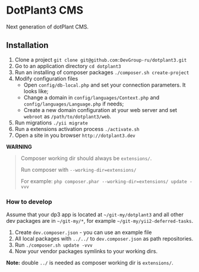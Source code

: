DotPlant3 CMS
=============

Next generation of dotPlant CMS.

Installation
------------

1. Clone a project `git clone git@github.com:DevGroup-ru/dotplant3.git`
2. Go to an application directory `cd dotplant3`
3. Run an installing of composer packages `./composer.sh create-project`
4. Modify configuration files
    * Open `config/db-local.php` and set your connection parameters. It looks like;
    * Change a domain in `config/languages/Context.php` and `config/languages/Language.php` if needs;
    * Create a new domain configuration at your web server and set `webroot` as `/path/to/dotplant3/web`.
5. Run migrations `./yii migrate`
6. Run a extensions activation process `./activate.sh`
7. Open a site in you browser `http://dotplant3.dev`


**WARNING**
> Composer working dir should always be `extensions/`.
>
> Run composer with `--working-dir=extensions/`
> 
> For example: `php composer.phar --working-dir=extensions/ update -vvv`


### How to develop

Assume that your dp3 app is located at `~/git-my/dotplant3` and all other dev packages are in `~/git-my/*`, for example `~/git-my/yii2-deferred-tasks`.

1. Create `dev.composer.json` - you can use an example file
2. All local packages with `../../` to `dev.composer.json` as path repositories.
3. Run `./composer.sh update -vvv`
4. Now your vendor packages symlinks to your working dirs.

**Note:** double `../` is needed as composer working dir is `extensions/`.